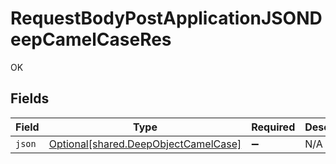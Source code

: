# RequestBodyPostApplicationJSONDeepCamelCaseRes

OK


## Fields

| Field                                                                              | Type                                                                               | Required                                                                           | Description                                                                        |
| ---------------------------------------------------------------------------------- | ---------------------------------------------------------------------------------- | ---------------------------------------------------------------------------------- | ---------------------------------------------------------------------------------- |
| `json`                                                                             | [Optional[shared.DeepObjectCamelCase]](../../models/shared/deepobjectcamelcase.md) | :heavy_minus_sign:                                                                 | N/A                                                                                |